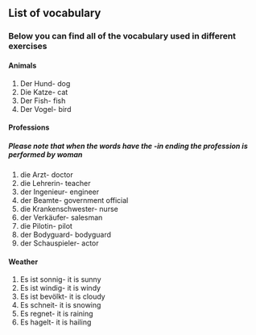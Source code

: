 
<h2>List of vocabulary</h2>
<h3>Below you can find all of the vocabulary used in different exercises</h3>

<h4>Animals</h4>
<ol>
  <li>Der Hund- dog</li>
  <li>Die Katze- cat</li>
  <li>Der Fish- fish</li>
  <li>Der Vogel- bird</li>
</ol>  

<h4>Professions</h4>
<h5>Please note that when the words have the -in ending the profession is performed by woman</h5>
<ol>
  <li>die Arzt- doctor</li>
  <li>die Lehrerin- teacher</li>
  <li>der Ingenieur- engineer</li>
  <li>der Beamte- government official</li>
  <li>die Krankenschwester- nurse</li>
  <li>der Verkäufer- salesman</li>
  <li>die Pilotin- pilot</li>
  <li>der Bodyguard- bodyguard</li>
  <li>der Schauspieler- actor</li>
</ol> 

<h4>Weather</h4>
<ol>
<li>Es ist sonnig- it is sunny</li>
<li>Es ist windig- it is windy</li>
<li>Es ist bevölkt- it is cloudy</li>
<li>Es schneit- it is snowing</li>
<li>Es regnet- it is raining</li>
<li>Es hagelt- it is hailing</li>
</ol>
